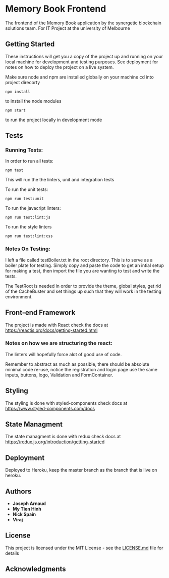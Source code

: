 # Memory Book Frontend

The frontend of the Memory Book application by the synergetic blockchain solutions
team. For IT Project at the university of Melbourne

## Getting Started

These instructions will get you a copy of the project up and running on your local machine for development and testing purposes. See deployment for notes on how to deploy the project on a live system.

Make sure node and npm are installed globally on your machine
cd into project direcorty

```
npm install
```

to install the node modules

```
npm start
```

to run the project locally in development mode

## Tests

### Running Tests:

In order to run all tests:

```
npm test
```

This will run the the linters, unit and integration tests

To run the unit tests:

```
npm run test:unit
```

To run the javacript linters:

```
npm run test:lint:js
```

To run the style linters 

```
npm run test:lint:css
```

### Notes On Testing: 

I left a file called testBoiler.txt in the root directory. This is to serve as a boiler plate for testing.
Simply copy and paste the code to get an intial setup for making a test, then import the file you are wanting 
to test and write the tests. 

The TestRoot is needed in order to provide the theme, global styles, get rid of the CacheBuster and set things 
up such that they will work in the testing environment. 

## Front-end Framework

The project is made with React check the docs at https://reactjs.org/docs/getting-started.html

### Notes on how we are structuring the react:

The linters will hopefully force alot of good use of code. 

Remember to abstract as much as possible, there should be absolute minimal code re-use, notice the registration and login page use the same inputs, buttons, logo, Validation and FormContainer. 

## Styling 

The styling is done with styled-components check docs at https://www.styled-components.com/docs

## State Managment 

The state managment is done with redux check docs at https://redux.js.org/introduction/getting-started

## Deployment

Deployed to Heroku, keep the master branch as the branch that is live on heroku. 

## Authors

- **Joseph Arnaud**
- **My Tien Hinh**
- **Nick Spain**
- **Viraj**

## License

This project is licensed under the MIT License - see the [LICENSE.md](LICENSE.md) file for details

## Acknowledgments
